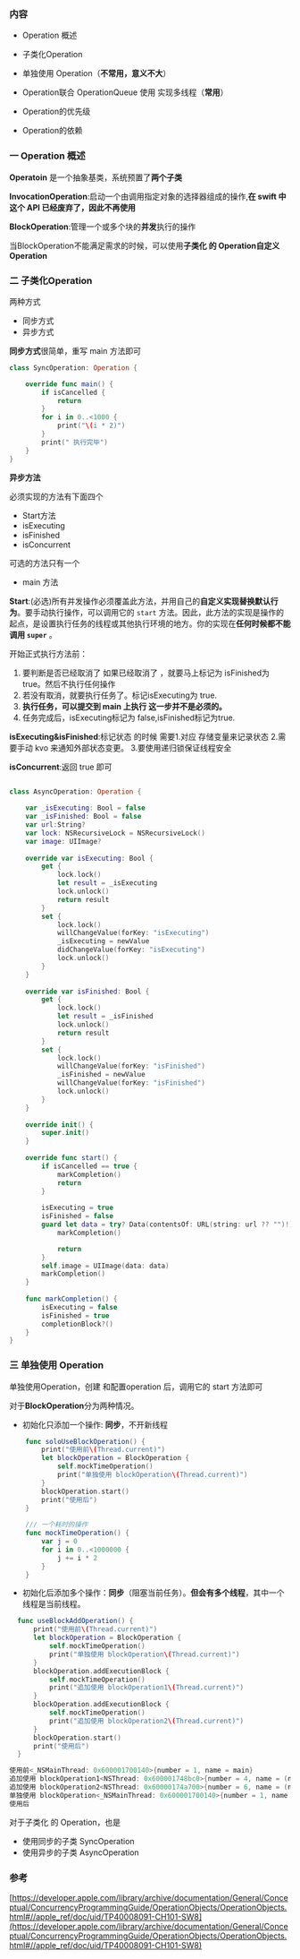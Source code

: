 ### 内容

- Operation 概述

- 子类化Operation

- 单独使用 Operation（**不常用，意义不大**）

- Operation联合 OperationQueue 使用 实现多线程（**常用**）

- Operation的优先级

- Operation的依赖

  

### 一 Operation 概述

**Operatoin** 是一个抽象基类，系统预置了**两个子类**

**InvocationOperation**:启动一个由调用指定对象的选择器组成的操作,**在 swift 中这个 API 已经废弃了，因此不再使用**

**BlockOperation**:管理一个或多个块的**并发**执行的操作

当BlockOperation不能满足需求的时候，可以使用**子类化 的 Operation自定义 Operation**

### 二 子类化Operation

两种方式

- 同步方式
- 异步方式

**同步方式**很简单，重写 main 方法即可

```swift
class SyncOperation: Operation {

    override func main() {
        if isCancelled {
            return
        }
        for i in 0..<1000 {
            print("\(i * 2)")
        }
        print(" 执行完毕")
    }
}
```

**异步方法**

必须实现的方法有下面四个

- Start方法
- isExecuting
- isFinished
- isConcurrent

可选的方法只有一个

- main 方法

**Start**:(必选)所有并发操作必须覆盖此方法，并用自己的**自定义实现替换默认行为**。要手动执行操作，可以调用它的 `start` 方法。因此，此方法的实现是操作的起点，是设置执行任务的线程或其他执行环境的地方。你的实现在**任何时候都不能调用 `super`** 。

开始正式执行方法前：

1. 要判断是否已经取消了 如果已经取消了 ，就要马上标记为 isFinished为 true。然后不执行任何操作
2. 若没有取消，就要执行任务了。标记isExecuting为 true.
3. **执行任务，可以提交到 main 上执行 这一步并不是必须的。**
4. 任务完成后，isExecuting标记为 false,isFinished标记为true.

**isExecuting&isFinished**:标记状态 的时候 需要1.对应 存储变量来记录状态 2.需要手动 kvo 来通知外部状态变更。 3.要使用递归锁保证线程安全

**isConcurrent**:返回 true 即可

```swift

class AsyncOperation: Operation {
    
    var _isExecuting: Bool = false
    var _isFinished: Bool = false
    var url:String?
    var lock: NSRecursiveLock = NSRecursiveLock()
    var image: UIImage?
    
    override var isExecuting: Bool {
        get {
            lock.lock()
            let result = _isExecuting
            lock.unlock()
            return result
        }
        set {
            lock.lock()
            willChangeValue(forKey: "isExecuting")
            _isExecuting = newValue
            didChangeValue(forKey: "isExecuting")
            lock.unlock()
        }
    }
    
    override var isFinished: Bool {
        get {
            lock.lock()
            let result = _isFinished
            lock.unlock()
            return result
        }
        set {
            lock.lock()
            willChangeValue(forKey: "isFinished")
            _isFinished = newValue
            willChangeValue(forKey: "isFinished")
            lock.unlock()
        }
    }
    
    override init() {
        super.init()
    }
    
    override func start() {
        if isCancelled == true {
            markCompletion()
            return
        }
        
        isExecuting = true
        isFinished = false
        guard let data = try? Data(contentsOf: URL(string: url ?? "")!) else {
            markCompletion()

            return
        }
        self.image = UIImage(data: data)
        markCompletion()
    }
    
    func markCompletion() {
        isExecuting = false
        isFinished = true
        completionBlock?()
    }
}

```



### 三 单独使用 Operation

单独使用Operation，创建 和配置operation 后，调用它的 start 方法即可

对于**BlockOperation**分为两种情况。

-  初始化只添加一个操作: **同步**，不开新线程

  ```swift
      func soloUseBlockOperation() {
          print("使用前\(Thread.current)")
          let blockOperation = BlockOperation {
              self.mockTimeOperation()
              print("单独使用 blockOperation\(Thread.current)")
          }
          blockOperation.start()
          print("使用后")
      }
      
      /// 一个耗时的操作
      func mockTimeOperation() {
          var j = 0
          for i in 0..<1000000 {
              j += i * 2
          }
      }
  ```

  

-   初始化后添加多个操作：**同步**（阻塞当前任务）。**但会有多个线程**，其中一个线程是当前线程。

  ```swift
    func useBlockAddOperation() {
        print("使用前\(Thread.current)")
        let blockOperation = BlockOperation {
            self.mockTimeOperation()
            print("单独使用 blockOperation\(Thread.current)")
        }
        blockOperation.addExecutionBlock {
            self.mockTimeOperation()
            print("追加使用 blockOperation1\(Thread.current)")
        }
        blockOperation.addExecutionBlock {
            self.mockTimeOperation()
            print("追加使用 blockOperation2\(Thread.current)")
        }
        blockOperation.start()
        print("使用后")
    }
  
  使用前<_NSMainThread: 0x600001700140>{number = 1, name = main}
  追加使用 blockOperation1<NSThread: 0x600001748bc0>{number = 4, name = (null)}
  追加使用 blockOperation2<NSThread: 0x60000174a700>{number = 6, name = (null)}
  单独使用 blockOperation<_NSMainThread: 0x600001700140>{number = 1, name = main}
  使用后
  ```

对于子类化 的 Operation，也是

- 使用同步的子类  SyncOperation
- 使用异步的子类 AsyncOperation



### 参考

[https://developer.apple.com/library/archive/documentation/General/Conceptual/ConcurrencyProgrammingGuide/OperationObjects/OperationObjects.html#//apple_ref/doc/uid/TP40008091-CH101-SW8](https://developer.apple.com/library/archive/documentation/General/Conceptual/ConcurrencyProgrammingGuide/OperationObjects/OperationObjects.html#//apple_ref/doc/uid/TP40008091-CH101-SW8)
